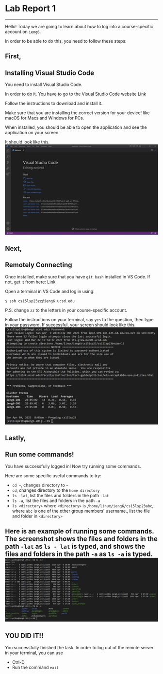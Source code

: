 # Lab Report 1
---
Hello! Today we are going to learn about how to log into a course-specific account on `ieng6`.

In order to be able to do this, you need to follow these steps:
## First,
**Installing Visual Studio Code**
---
You need to install Visual Studio Code. 

In order to do it. You have to go to the Visual Studio Code website [Link](https://code.visualstudio.com/)

Follow the instructions to download and install it. 

Make sure that you are installing the correct version for your device! like macOS for Macs and Windows for PCs.

When installed, you should be able to open the application and see the application on your screen.

It should look like this.
![Image](VSCode.jpg)

## Next,
**Remotely Connecting**
---
Once installed, make sure that you have `git bash` installed in VS Code. If not, get it from here: [Link](https://gitforwindows.org/)

Open a terminal in VS Code and log in using:

`$ ssh cs15lsp23zz@ieng6.ucsd.edu` 

P.S. change `zz` to the letters in your course-specific account.

Follow the instructions on your terminal, say `yes` to the question, then type in your password. If successful, your screen should look like this.
![Image](LoggingIn.jpg)

## Lastly,
**Run some commands!**
---
You have successfully logged in! Now try running some commands.

Here are some specific useful commands to try:
* `cd ~`, changes directory to `~`
* `cd`, changes directory to the `home directory`
* `ls -lat`, list the files and folders in the path `-lat`
* `ls -a`, list the files and folders in the path `-a`
* `ls <directory>` where `<directory>` is `/home/linux/ieng6/cs15lsp23abc`, where `abc` is one of the other group members' username., list the file and folder in `<directory>`

Here is an example of running some commands.
The screenshot shows the files and folders in the path `-lat` as `ls - lat` is typed, and shows the files and folders in the path `-a` as `ls -a` is typed.
![Image](Runningcodes.jpg)
---
## YOU DID IT!!
You successfully finished the task. In order to log out of the remote server in your terminal, you can use
* Ctrl-D
* Run the command `exit`
